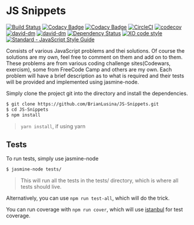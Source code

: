 # JS Snippets

[![Build Status](https://travis-ci.org/BrianLusina/JS-Snippets.svg?branch=master)](https://travis-ci.org/BrianLusina/JS-Snippets)
[![Codacy Badge](https://api.codacy.com/project/badge/Grade/b871db59f2544adb906bec4da66cda3a)](https://www.codacy.com/app/BrianLusina/JS-Snippets?utm_source=github.com&utm_medium=referral&utm_content=BrianLusina/JS-Snippets&utm_campaign=badger)
[![Codacy Badge](https://api.codacy.com/project/badge/Coverage/b871db59f2544adb906bec4da66cda3a)](https://www.codacy.com/app/BrianLusina/JS-Snippets?utm_source=github.com&utm_medium=referral&utm_content=BrianLusina/JS-Snippets&utm_campaign=Badge_Coverage)
[![CircleCI](https://circleci.com/gh/BrianLusina/JS-Snippets.svg?style=svg)](https://circleci.com/gh/BrianLusina/JS-Snippets)
[![codecov](https://codecov.io/gh/BrianLusina/JS-Snippets/branch/master/graph/badge.svg)](https://codecov.io/gh/BrianLusina/JS-Snippets)
[![david-dm](https://david-dm.org/BrianLusina/JS-Snippets.svg)](https://david-dm.org/BrianLusina/JS-Snippets.svg)
[![david-dm](https://david-dm.org/BrianLusina/JS-Snippets/dev-status.svg)](https://david-dm.org/BrianLusina/JS-Snippets/dev-status.svg)
[![Dependency Status](https://dependencyci.com/github/BrianLusina/JS-Snippets/badge)](https://dependencyci.com/github/BrianLusina/JS-Snippets)
[![XO code style](https://img.shields.io/badge/code_style-XO-5ed9c7.svg)](https://github.com/sindresorhus/xo)
[![Standard - JavaScript Style Guide](https://img.shields.io/badge/code_style-standard-brightgreen.svg)](http://standardjs.com/)

Consists of various JavaScript problems and thei solutions. Of course the solutions are my own, feel free to comment on them and add on to them.
These problems are from various coding challenge sites(Codewars, exercism), some from FreeCode Camp and others are my own.
Each problem will have a brief description as to what is required and their tests will be provided and implemented using jasmine-node.

Simply clone the project git into the directory and install the dependencies.

``` sh
$ git clone https://github.com/BrianLusina/JS-Snippets.git
$ cd JS-Snippets
$ npm install
```
> `yarn install`, if using yarn

## Tests

To run tests, simply use jasmine-node

``` sh
$ jasmine-node tests/
```
> This will run all the tests in the tests/ directory, which is where all tests should live.

Alternatively, you can use `npm run test-all`, which will do the trick.

You can run coverage with `npm run cover`, which will use [istanbul](https://istanbul.js.org/) for test coverage.
